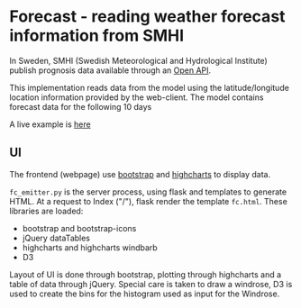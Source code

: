 # Forecast - reading weather forecast information from SMHI

In Sweden, SMHI (Swedish Meteorological and Hydrological Institute) publish prognosis data available through an
[Open API](http://opendata.smhi.se/apidocs/metfcst/index.html).

This implementation reads data from the model using the latitude/longitude location information provided by the
web-client. The model contains forecast data for the following 10 days

A live example is [here](https://www.viltstigen.se/forecast)
 
## UI
The frontend (webpage) use [bootstrap](https://getbootstrap.com/) and [highcharts](https://www.highcharts.com/) to
display data.

`fc_emitter.py` is the server process, using flask and templates to generate HTML. At a request to Index ("/"), flask 
render the template `fc.html`. These libraries are loaded:

* bootstrap and bootstrap-icons
* jQuery dataTables
* highcharts and highcharts windbarb
* D3

Layout of UI is done through bootstrap, plotting through highcharts and a table of data through jQuery.
Special care is taken to draw a windrose, D3 is used to create the bins for the histogram used as input for the Windrose.